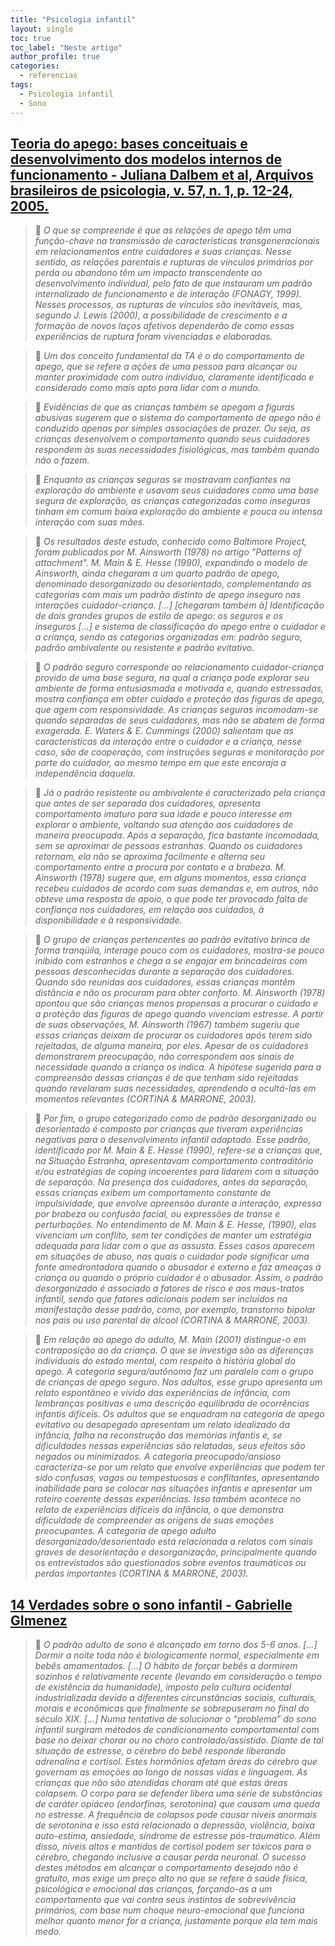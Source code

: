 ```yaml
---
title: "Psicologia infantil"
layout: single
toc: true
toc_label: "Neste artigo"
author_profile: true
categories:
  - referencias
tags:
  - Psicologia infantil
  - Sono
---
```


## [Teoria do apego: bases conceituais e desenvolvimento dos modelos internos de funcionamento - Juliana Dalbem et al, Arquivos brasileiros de psicologia, v. 57, n. 1, p. 12-24, 2005.](http://pepsic.bvsalud.org/pdf/arbp/v57n1/v57n1a03.pdf)

>💬 *O que se compreende é que as relações de apego têm uma função-chave na transmissão de características transgeneracionais em relacionamentos entre cuidadores e suas crianças. Nesse sentido, as relações parentais e rupturas de vínculos primários por perda ou abandono têm um impacto transcendente ao desenvolvimento individual, pelo fato de que instauram um padrão internalizado de funcionamento e de interação (FONAGY, 1999). Nesses processos, as rupturas de vínculos são inevitáveis, mas, segundo J. Lewis (2000), a possibilidade de crescimento e a formação de novos laços afetivos dependerão de como essas experiências de ruptura foram vivenciadas e elaboradas.*

> 💬 *Um dos conceito fundamental da TA é o do comportamento de apego, que se refere a ações de uma pessoa para alcançar ou manter proximidade com outro indivíduo, claramente identificado e considerado como mais apto para lidar com o mundo.*

>💬 *Evidências de que as crianças também se apegam a figuras abusivas sugerem que o sistema do comportamento de apego não é conduzido apenas por simples associações de prazer. Ou seja, as crianças desenvolvem o comportamento quando seus cuidadores respondem às suas necessidades fisiológicas, mas também quando não o fazem.*

>💬 *Enquanto as crianças seguras se mostravam confiantes na exploração do ambiente e usavam seus cuidadores como uma base segura de exploração, as crianças categorizadas como inseguras tinham em comum baixa exploração do ambiente e pouca ou intensa interação com suas mães.*

>💬 *Os resultados deste estudo, conhecido como Baltimore Project, foram publicados por M. Ainsworth (1978) no artigo "Patterns of attachment". M. Main & E. Hesse (1990), expandindo o modelo de Ainsworth, ainda chegaram a um quarto padrão de apego, denominado desorganizado ou desorientado, complementando as categorias com mais um padrão distinto de apego inseguro nas interações cuidador-criança. […] [chegaram também à] Identificação de dois grandes grupos de estilo de apego: os seguros e os inseguros […] e sistema de classificação do apego entre o cuidador e a criança, sendo as categorias organizadas em: padrão seguro, padrão ambivalente ou resistente e padrão evitativo.*

>💬 *O padrão seguro corresponde ao relacionamento cuidador-criança provido de uma base segura, na qual a criança pode explorar seu ambiente de forma entusiasmada e motivada e, quando estressadas, mostra confiança em obter cuidado e proteção das figuras de apego, que agem com responsividade. As crianças seguras incomodam-se quando separadas de seus cuidadores, mas não se abatem de forma exagerada.  E. Waters & E. Cummings (2000) salientam que as características da interação entre o cuidador e a criança, nesse caso, são de cooperação, com instruções  seguras e monitoração por parte do cuidador, ao mesmo tempo em que este encoraja a independência daquela.*

>💬 *Já o padrão resistente ou ambivalente é caracterizado pela criança que antes de ser separada dos cuidadores, apresenta comportamento imaturo para sua idade e pouco interesse em explorar o ambiente, voltando sua atenção aos cuidadores de maneira preocupada. Após a separação, fica bastante incomodada, sem se aproximar de pessoas estranhas. Quando os cuidadores retornam, ela não se aproxima facilmente e alterna seu comportamento entre a procura por contato e a brabeza. M. Ainsworth (1978) sugere que, em alguns momentos, essa criança recebeu cuidados de acordo com suas demandas e, em outros, não obteve uma resposta de apoio, o que pode ter provocado falta de confiança nos cuidadores, em relação aos cuidados, à disponibilidade e à responsividade.*

> 💬 *O grupo de crianças pertencentes ao padrão evitativo brinca de forma tranqüila, interage pouco com os cuidadores, mostra-se pouco inibido com estranhos e chega a se engajar em brincadeiras com pessoas desconhecidas durante a separação dos cuidadores. Quando são reunidas aos cuidadores, essas crianças mantêm distância e não os procuram para obter conforto. M. Ainsworth (1978) apontou que são crianças menos propensas a procurar o cuidado e a proteção das figuras de apego quando vivenciam estresse. A partir de suas observações, M. Ainsworth (1967) também sugeriu que essas crianças deixam de procurar os cuidadores após terem sido rejeitadas, de alguma maneira, por eles. Apesar de os cuidadores demonstrarem preocupação, não correspondem aos sinais de necessidade quando a criança os indica. A hipótese sugerida para a compreensão dessas crianças é de que tenham sido rejeitadas quando revelaram suas necessidades, aprendendo a ocultá-las em momentos relevantes (CORTINA & MARRONE, 2003).*

>💬 *Por fim, o grupo categorizado como de padrão desorganizado ou desorientado é composto por crianças que tiveram experiências negativas para o desenvolvimento infantil adaptado. Esse padrão, identificado por M. Main & E. Hesse (1990), refere-se a crianças que, na Situação Estranha, apresentavam comportamento contraditório e/ou estratégias de coping incoerentes para lidarem com a situação de separação. Na presença dos cuidadores, antes da separação, essas crianças exibem um comportamento constante de impulsividade, que envolve apreensão durante a interação, expressa por brabeza ou confusão facial, ou expressões de transe e perturbações. No entendimento de M. Main & E. Hesse, (1990), elas vivenciam um conflito, sem ter condições de manter um estratégia adequada para lidar com o que as assusta. Esses casos aparecem em situações de abuso, nas quais o cuidador pode significar uma fonte amedrontadora quando o abusador é externo e faz ameaças à criança ou quando o próprio cuidador é o abusador. Assim, o padrão desorganizado é associado a fatores de risco e aos maus-tratos infantil, sendo que fatores adicionais podem ser incluídos na manifestação desse padrão, como, por exemplo, transtorno bipolar nos pais ou uso parental de álcool (CORTINA & MARRONE, 2003).*

>💬 *Em relação ao apego do adulto, M. Main (2001) distingue-o em contraposição ao da criança. O que se investiga são as diferenças individuais do estado mental, com respeito à história global do apego. A categoria segura/autônoma faz um paralelo com o grupo de crianças de apego seguro. Nos adultos, esse grupo apresenta um relato espontâneo e vívido das experiências de infância, com lembranças positivas e uma descrição equilibrada de ocorrências infantis difíceis. Os adultos que se enquadram na categoria de apego evitativo ou desapegado apresentam um relato idealizado da infância, falha na reconstrução das memórias infantis e, se dificuldades nessas experiências são relatadas, seus efeitos são negados ou minimizados. A categoria preocupado/ansioso caracteriza-se por um relato que envolve experiências que podem ter sido confusas, vagas ou tempestuosas e conflitantes, apresentando inabilidade para se colocar nas situações infantis e apresentar um roteiro coerente dessas experiências. Isso também acontece no relato de experiências difíceis da infância, o que demonstra dificuldade de compreender as origens de suas emoções preocupantes. A categoria de apego adulto desorganizado/desorientado está relacionada a relatos com sinais graves de desorientação e desorganização, principalmente quando os entrevistados são questionados sobre eventos traumáticos ou perdas importantes (CORTINA & MARRONE, 2003).*


## [14 Verdades sobre o sono infantil - Gabrielle GImenez](https://gabriellegimenez.com/2018/07/31/14-verdades-sobre-o-sono-infantil-sono-do-bebe/)

> 💬 *O padrão adulto de sono é alcançado em torno dos 5-6 anos. […] Dormir a noite toda não é biologicamente normal, especialmente em bebês amamentados. […] O hábito de forçar bebês a dormirem sozinhos é relativamente recente (levando em consideração o tempo de existência da humanidade), imposto pela cultura ocidental industrializada devido a diferentes circunstâncias sociais, culturais, morais e econômicas que finalmente se sobrepuseram no final do século XIX. […] Numa tentativa de solucionar o “problema” do sono infantil surgiram métodos de condicionamento comportamental com base no deixar chorar ou no choro controlado/assistido. Diante de tal situação de estresse, o cérebro do bebê responde liberando adrenalina e cortisol. Estes hormônios afetam áreas do cérebro que governam as emoções ao longo de nossas vidas e linguagem. As crianças que não são atendidas choram até que estas áreas colapsem. O corpo para se defender libera uma série de substâncias de caráter opiáceo (endorfinas, serotonina) que causam uma queda no estresse. A frequência de colapsos pode causar níveis anormais de serotonina e isso está relacionado a depressão, violência, baixa auto-estima, ansiedade, síndrome de estresse pós-traumático. Além disso, níveis altos e mantidos de cortisol podem ser tóxicos para o cérebro, chegando inclusive a causar perda neuronal. O sucesso destes métodos em alcançar o comportamento desejado não é gratuito, mas exige um preço alto no que se refere à saúde física, psicológica e emocional das crianças, forçando-as a um comportamento que vai contra seus instintos de sobrevivência primários, com base num choque neuro-emocional que funciona melhor quanto menor for a criança, justamente porque ela tem mais medo.*